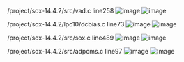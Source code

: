 /project/sox-14.4.2/src/vad.c   line258
![image](https://github.com/dongyuma/sox-defects/assets/87286944/a254286e-f2a6-465e-b710-54a3a423b774)
![image](https://github.com/dongyuma/sox-defects/assets/87286944/388ece04-5b43-4e57-aa29-55de744a36a2)


/project/sox-14.4.2/lpc10/dcbias.c line73
![image](https://github.com/dongyuma/sox-defects/assets/87286944/9e725a07-3878-4127-82a1-80dc1015aade)
![image](https://github.com/dongyuma/sox-defects/assets/87286944/9b5115ad-7bfd-4bd0-b592-fbc1e44de55d)

/project/sox-14.4.2/src/sox.c line489
![image](https://github.com/dongyuma/sox-defects/assets/87286944/9a0e7aeb-811d-45ec-8cae-43e90202f57e)
![image](https://github.com/dongyuma/sox-defects/assets/87286944/f933a697-effc-4277-b682-31b191d76b14)



/project/sox-14.4.2/src/adpcms.c line97
![image](https://github.com/dongyuma/sox-defects/assets/87286944/d32f3d3b-725a-49d5-9433-a616879fb0b0)
![image](https://github.com/dongyuma/sox-defects/assets/87286944/fc5f3111-92bb-4106-bc3b-141ca6eb0e72)







